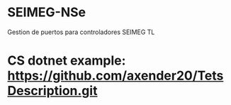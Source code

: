 # SEIMEG-NSe
Gestion de puertos para controladores SEIMEG TL

# CS dotnet example: https://github.com/axender20/TetsDescription.git
